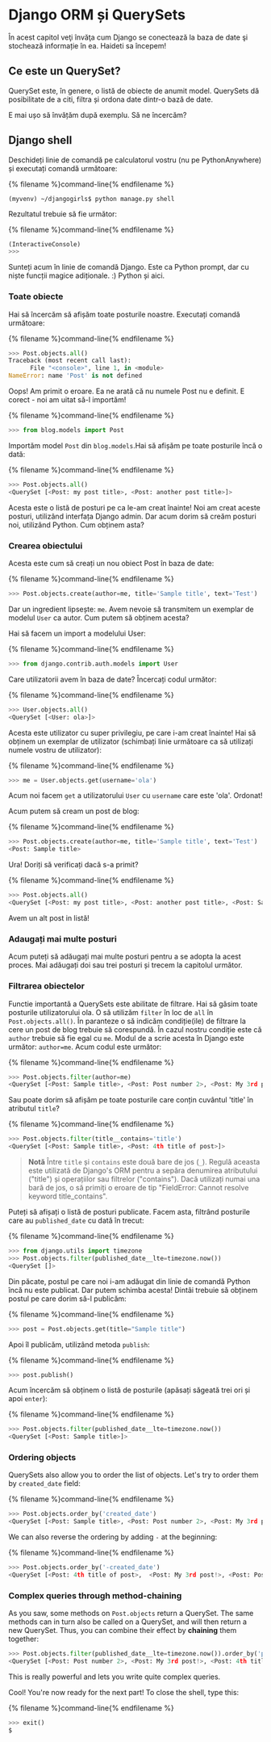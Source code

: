# Django ORM și QuerySets

În acest capitol veţi învăţa cum Django se conectează la baza de date şi stochează informație în ea. Haideti sa începem!

## Ce este un QuerySet?

QuerySet este, în genere, o listă de obiecte de anumit model. QuerySets dă posibilitate de a citi, filtra și ordona date dintr-o bază de date.

E mai ușo să învățăm după exemplu. Să ne încercăm?

## Django shell

Deschideți linie de comandă pe calculatorul vostru (nu pe PythonAnywhere) și executați comandă următoare:

{% filename %}command-line{% endfilename %}

    (myvenv) ~/djangogirls$ python manage.py shell
    

Rezultatul trebuie să fie următor:

{% filename %}command-line{% endfilename %}

```python
(InteractiveConsole)
>>>
```

Sunteți acum în linie de comandă Django. Este ca Python prompt, dar cu niște funcții magice adiționale. :) Python și aici.

### Toate obiecte

Hai să încercăm să afișăm toate posturile noastre. Executați comandă următoare:

{% filename %}command-line{% endfilename %}

```python
>>> Post.objects.all()
Traceback (most recent call last):
      File "<console>", line 1, in <module>
NameError: name 'Post' is not defined
```

Oops! Am primit o eroare. Ea ne arată că nu numele Post nu e definit. E corect - noi am uitat să-l importăm!

{% filename %}command-line{% endfilename %}

```python
>>> from blog.models import Post
```

Importăm model `Post` din `blog.models`.Hai să afișăm pe toate posturile încă o dată:

{% filename %}command-line{% endfilename %}

```python
>>> Post.objects.all()
<QuerySet [<Post: my post title>, <Post: another post title>]>
```

Acesta este o listă de posturi pe ca le-am creat înainte! Noi am creat aceste posturi, utilizând interfața Django admin. Dar acum dorim să creăm posturi noi, utilizând Python. Cum obținem asta?

### Crearea obiectului

Acesta este cum să creați un nou obiect Post în baza de date:

{% filename %}command-line{% endfilename %}

```python
>>> Post.objects.create(author=me, title='Sample title', text='Test')
```

Dar un ingredient lipsește: `me`. Avem nevoie să transmitem un exemplar de modelul `User` ca autor. Cum putem să obținem acesta?

Hai să facem un import a modelului User:

{% filename %}command-line{% endfilename %}

```python
>>> from django.contrib.auth.models import User
```

Care utilizatorii avem în baza de date? Încercați codul următor:

{% filename %}command-line{% endfilename %}

```python
>>> User.objects.all()
<QuerySet [<User: ola>]>
```

Acesta este utilizator cu super privilegiu, pe care i-am creat înainte! Hai să obținem un exemplar de utilizator (schimbați linie următoare ca să utilizați numele vostru de utilizator):

{% filename %}command-line{% endfilename %}

```python
>>> me = User.objects.get(username='ola')
```

Acum noi facem `get` a utilizatorului `User` cu `username` care este 'ola'. Ordonat!

Acum putem să cream un post de blog:

{% filename %}command-line{% endfilename %}

```python
>>> Post.objects.create(author=me, title='Sample title', text='Test')
<Post: Sample title>
```

Ura! Doriți să verificați dacă s-a primit?

{% filename %}command-line{% endfilename %}

```python
>>> Post.objects.all()
<QuerySet [<Post: my post title>, <Post: another post title>, <Post: Sample title>]>
```

Avem un alt post in listă!

### Adaugați mai multe posturi

Acum puteți să adăugați mai multe posturi pentru a se adopta la acest proces. Mai adăugați doi sau trei posturi și trecem la capitolul următor.

### Filtrarea obiectelor

Functie importantă a QuerySets este abilitate de filtrare. Hai să găsim toate posturile utilizatorului ola. O să utilizăm `filter` în loc de `all` în `Post.objects.all()`. În paranteze o să indicăm condiție(ile) de filtrare la cere un post de blog trebuie să corespundă. În cazul nostru condiție este că `author` trebuie să fie egal cu `me`. Modul de a scrie acesta în Django este următor: `author=me`. Acum codul este următor:

{% filename %}command-line{% endfilename %}

```python
>>> Post.objects.filter(author=me)
<QuerySet [<Post: Sample title>, <Post: Post number 2>, <Post: My 3rd post!>, <Post: 4th title of post>]>
```

Sau poate dorim să afișăm pe toate posturile care conțin cuvântul 'title' în atributul `title`?

{% filename %}command-line{% endfilename %}

```python
>>> Post.objects.filter(title__contains='title')
<QuerySet [<Post: Sample title>, <Post: 4th title of post>]>
```

> **Notă** Între `title` și `contains` este două bare de jos (`_`). Regulă aceasta este utilizată de Django's ORM pentru a sepăra denumirea atributului ("title") și operațiilor sau filtrelor ("contains"). Dacă utilizați numai una bară de jos, o să primiți o eroare de tip "FieldError: Cannot resolve keyword title_contains".

Puteți să afișați o listă de posturi publicate. Facem asta, filtrând posturile care au `published_date` cu dată în trecut:

{% filename %}command-line{% endfilename %}

```python
>>> from django.utils import timezone
>>> Post.objects.filter(published_date__lte=timezone.now())
<QuerySet []>
```

Din păcate, postul pe care noi i-am adăugat din linie de comandă Python încă nu este publicat. Dar putem schimba acesta! Dintâi trebuie să obținem postul pe care dorim să-l publicăm:

{% filename %}command-line{% endfilename %}

```python
>>> post = Post.objects.get(title="Sample title")
```

Apoi îl publicăm, utilizând metoda `publish`:

{% filename %}command-line{% endfilename %}

```python
>>> post.publish()
```

Acum încercăm să obținem o listă de posturile (apăsați săgeată trei ori și apoi `enter`):

{% filename %}command-line{% endfilename %}

```python
>>> Post.objects.filter(published_date__lte=timezone.now())
<QuerySet [<Post: Sample title>]>
```

### Ordering objects

QuerySets also allow you to order the list of objects. Let's try to order them by `created_date` field:

{% filename %}command-line{% endfilename %}

```python
>>> Post.objects.order_by('created_date')
<QuerySet [<Post: Sample title>, <Post: Post number 2>, <Post: My 3rd post!>, <Post: 4th title of post>]>
```

We can also reverse the ordering by adding `-` at the beginning:

{% filename %}command-line{% endfilename %}

```python
>>> Post.objects.order_by('-created_date')
<QuerySet [<Post: 4th title of post>,  <Post: My 3rd post!>, <Post: Post number 2>, <Post: Sample title>]>
```

### Complex queries through method-chaining

As you saw, some methods on `Post.objects` return a QuerySet. The same methods can in turn also be called on a QuerySet, and will then return a new QuerySet. Thus, you can combine their effect by **chaining** them together:

```python
>>> Post.objects.filter(published_date__lte=timezone.now()).order_by('published_date')
<QuerySet [<Post: Post number 2>, <Post: My 3rd post!>, <Post: 4th title of post>, <Post: Sample title>]>
```

This is really powerful and lets you write quite complex queries.

Cool! You're now ready for the next part! To close the shell, type this:

{% filename %}command-line{% endfilename %}

```python
>>> exit()
$
```